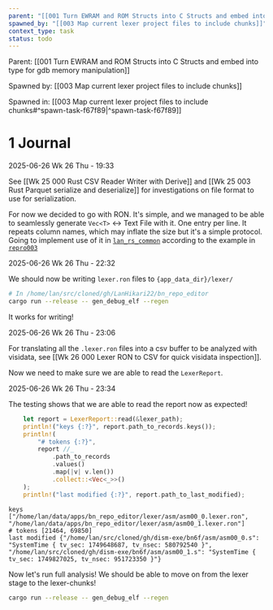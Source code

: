 ```yaml
---
parent: "[[001 Turn EWRAM and ROM Structs into C Structs and embed into type for gdb memory manipulation]]"
spawned_by: "[[003 Map current lexer project files to include chunks]]"
context_type: task
status: todo
---
```


Parent: [[001 Turn EWRAM and ROM Structs into C Structs and embed into type for gdb memory manipulation]]

Spawned by: [[003 Map current lexer project files to include chunks]] 

Spawned in: [[003 Map current lexer project files to include chunks#^spawn-task-f67f89|^spawn-task-f67f89]]

# 1 Journal

2025-06-26 Wk 26 Thu - 19:33

See [[Wk 25 000 Rust CSV Reader Writer with Derive]] and [[Wk 25 003 Rust Parquet serialize and deserialize]] for investigations on file format to use for serialization.

For now we decided to go with RON. It's simple, and we managed to be able to seamlessly generate `Vec<T>` <-> Text File with it. One entry per line. It repeats column names, which may inflate the size but it's a simple protocol. Going to implement use of it in [`lan_rs_common`](<https://github.com/LanHikari22/lan_rs_common>) according to the example in [`repro003`](<https://github.com/LanHikari22/rs_repro/blob/main/src/repro_tracked/repro003_ron_read_write.rs>)

2025-06-26 Wk 26 Thu - 22:32

We should now be writing `lexer.ron` files to `{app_data_dir}/lexer/`

```sh
# In /home/lan/src/cloned/gh/LanHikari22/bn_repo_editor
cargo run --release -- gen_debug_elf --regen
```

It works for writing!

2025-06-26 Wk 26 Thu - 23:06

For translating all the `.lexer.ron` files into a csv buffer to be analyzed with visidata, see  [[Wk 26 000 Lexer RON to CSV for quick visidata inspection]].

Now we need to make sure we are able to read the `LexerReport`. 

2025-06-26 Wk 26 Thu - 23:34

The testing shows that we are able to read the report now as expected!

```rust
    let report = LexerReport::read(&lexer_path);
    println!("keys {:?}", report.path_to_records.keys());
    println!(
        "# tokens {:?}",
        report //_
            .path_to_records
            .values()
            .map(|v| v.len())
            .collect::<Vec<_>>()
    );
    println!("last modified {:?}", report.path_to_last_modified);
```

```
keys ["/home/lan/data/apps/bn_repo_editor/lexer/asm/asm00_0.lexer.ron", "/home/lan/data/apps/bn_repo_editor/lexer/asm/asm00_1.lexer.ron"]
# tokens [21464, 69850]
last modified {"/home/lan/src/cloned/gh/dism-exe/bn6f/asm/asm00_0.s": "SystemTime { tv_sec: 1749648687, tv_nsec: 580792540 }", "/home/lan/src/cloned/gh/dism-exe/bn6f/asm/asm00_1.s": "SystemTime { tv_sec: 1749827025, tv_nsec: 951723350 }"}
```

Now let's run full analysis! We should be able to move on from the lexer stage to the lexer-chunks!

```sh
cargo run --release -- gen_debug_elf --regen
```


